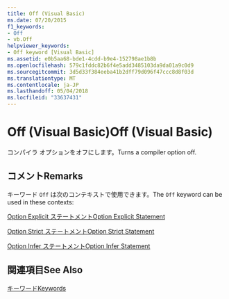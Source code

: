 ```yaml
---
title: Off (Visual Basic)
ms.date: 07/20/2015
f1_keywords:
- Off
- vb.Off
helpviewer_keywords:
- Off keyword [Visual Basic]
ms.assetid: e0b5aa68-bde1-4cdd-b9e4-152798ae1b8b
ms.openlocfilehash: 579c1fddc82b6f4e5add3485103da9da01a9c0d9
ms.sourcegitcommit: 3d5d33f384eeba41b2dff79d096f47ccc8d8f03d
ms.translationtype: MT
ms.contentlocale: ja-JP
ms.lasthandoff: 05/04/2018
ms.locfileid: "33637431"
---
```

# <a name="off-visual-basic"></a><span data-ttu-id="f484d-102">Off (Visual Basic)</span><span class="sxs-lookup"><span data-stu-id="f484d-102">Off (Visual Basic)</span></span>
<span data-ttu-id="f484d-103">コンパイラ オプションをオフにします。</span><span class="sxs-lookup"><span data-stu-id="f484d-103">Turns a compiler option off.</span></span>  
  
## <a name="remarks"></a><span data-ttu-id="f484d-104">コメント</span><span class="sxs-lookup"><span data-stu-id="f484d-104">Remarks</span></span>  
 <span data-ttu-id="f484d-105">キーワード `Off` は次のコンテキストで使用できます。</span><span class="sxs-lookup"><span data-stu-id="f484d-105">The `Off` keyword can be used in these contexts:</span></span>  
  
 [<span data-ttu-id="f484d-106">Option Explicit ステートメント</span><span class="sxs-lookup"><span data-stu-id="f484d-106">Option Explicit Statement</span></span>](../../visual-basic/language-reference/statements/option-explicit-statement.md)  
  
 [<span data-ttu-id="f484d-107">Option Strict ステートメント</span><span class="sxs-lookup"><span data-stu-id="f484d-107">Option Strict Statement</span></span>](../../visual-basic/language-reference/statements/option-strict-statement.md)  
  
 [<span data-ttu-id="f484d-108">Option Infer ステートメント</span><span class="sxs-lookup"><span data-stu-id="f484d-108">Option Infer Statement</span></span>](../../visual-basic/language-reference/statements/option-infer-statement.md)  
  
## <a name="see-also"></a><span data-ttu-id="f484d-109">関連項目</span><span class="sxs-lookup"><span data-stu-id="f484d-109">See Also</span></span>  
 [<span data-ttu-id="f484d-110">キーワード</span><span class="sxs-lookup"><span data-stu-id="f484d-110">Keywords</span></span>](../../visual-basic/language-reference/keywords/index.md)
